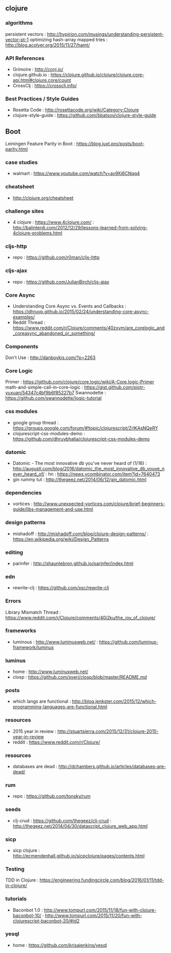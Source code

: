 ## clojure

### algorithms
persistent vectors : http://hypirion.com/musings/understanding-persistent-vector-pt-1
optimizing hash-array mapped tries : http://blog.acolyer.org/2015/11/27/hamt/

### API References
- Grimoire : http://conj.io/
- clojure.github.io : https://clojure.github.io/clojure/clojure.core-api.html#clojure.core/count
- CrossClj : https://crossclj.info/

### Best Practices / Style Guides
- Rosetta Code : http://rosettacode.org/wiki/Category:Clojure
- clojure-style-guide : https://github.com/bbatsov/clojure-style-guide

## Boot
Leiningen Feature Parity in Boot : https://blog.juxt.pro/posts/boot-parity.html

### case studies
- walmart : https://www.youtube.com/watch?v=av9Xi6CNqq4

### cheatsheet
- http://clojure.org/cheatsheet

### challenge sites
- 4 clojure : https://www.4clojure.com/ : http://balinterdi.com/2012/12/29/lessons-learned-from-solving-4clojure-problems.html

### cljs-http
- repo : https://github.com/r0man/cljs-http

### cljs-ajax
- repo : https://github.com/JulianBirch/cljs-ajax

### Core Async
- Understanding Core Async vs. Events and Callbacks : https://dhruvp.github.io/2015/02/24/understanding-core-async-examples/
- Reddit Thread : https://www.reddit.com/r/Clojure/comments/40zxym/are_corelogic_and_coreasync_abandoned_or_something/

### Components
Don't Use : http://danboykis.com/?p=2263

### Core Logic
Primer : https://github.com/clojure/core.logic/wiki/A-Core.logic-Primer
math-and-simple-call-in-core-logic : https://gist.github.com/piotr-yuxuan/54347c4bf9b6f85227b7
Swannodette : https://github.com/swannodette/logic-tutorial

### css modules
- google group thread : https://groups.google.com/forum/#!topic/clojurescript/ZrlKAsNQeRY
- clojurescript-css-modules-demo : https://github.com/dhruvbhatia/clojurescript-css-modules-demo

### datomic
- Datomic - The most innovative db you've never heard of (1/16) : http://augustl.com/blog/2016/datomic_the_most_innovative_db_youve_never_heard_of/ : hn : https://news.ycombinator.com/item?id=7640473
- gin rummy tut : http://thegeez.net/2014/06/12/gin_datomic.html

### dependencies
- vortices : http://www.unexpected-vortices.com/clojure/brief-beginners-guide/libs-management-and-use.html

### design patterns
- mishadoff : http://mishadoff.com/blog/clojure-design-patterns/ : https://en.wikipedia.org/wiki/Design_Patterns

### editing
- parinfer : http://shaunlebron.github.io/parinfer/index.html

### edn
- rewrite-clj : https://github.com/xsc/rewrite-clj

### Errors
Library Mismatch Thread : https://www.reddit.com/r/Clojure/comments/40i2ku/the_joy_of_clojure/

### frameworks
- luminous : http://www.luminusweb.net/ : https://github.com/luminus-framework/luminus

### luminus
- home : http://www.luminusweb.net/
- closp : https://github.com/sveri/closp/blob/master/README.md

### posts
- which langs are functional : http://blog.jenkster.com/2015/12/which-programming-languages-are-functional.html

### resources
- 2015 year in review : http://stuartsierra.com/2015/12/31/clojure-2015-year-in-review
- reddit : https://www.reddit.com/r/Clojure/

### resources
- databases are dead : http://dchambers.github.io/articles/databases-are-dead/

### rum
- repo : https://github.com/tonsky/rum

### seeds
- clj-crud : https://github.com/thegeez/clj-crud : http://thegeez.net/2014/04/30/datascript_clojure_web_app.html

### sicp
- sicp clojure : http://ecmendenhall.github.io/sicpclojure/pages/contents.html

### Testing
TDD in Clojure : https://engineering.fundingcircle.com/blog/2016/01/11/tdd-in-clojure/

### tutorials
- Baconbot 1.0 : http://www.tompurl.com/2015/11/18/fun-with-clojure-baconbot-10/ : http://www.tompurl.com/2015/11/20/fun-with-clojurescript-baconbot-20/#id2

### yesql
- home : https://github.com/krisajenkins/yesql
